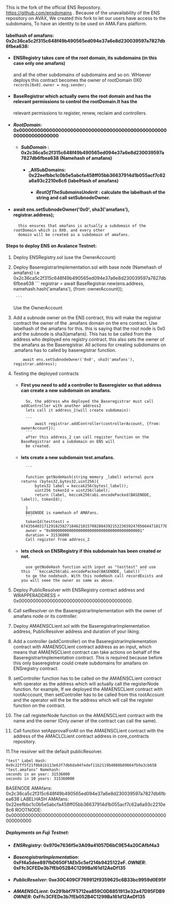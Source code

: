 This is the fork of the official ENS Repository. https://github.com/ensdomains .
Because of the unavailability of the ENS repository on AVAX, We created this fork to let our users have access
to the subdomains, To have an identity to be used on AMA.Fans platform.


#### labelhash of amafans: 0x2c36ca5c2f315c648f49b490565ed094e37a6e8d230039597a7827db6fbea638: 



- #### ENSRegistry takes care of the root domain, its subdomains (in this case only one amafans) 
    and all the other subdomains of subdomains and so on. WHoever deploys this contract becomes the 
    owner of rootDomain 0X0 ``` records[0x0].owner = msg.sender; ```

- #### BaseRegistrar which actually owns the root domain and has the relevant permissions to control the rootDomain.It has the 
    relevant permissions to register, renew, reclaim  and controllers.

- #### _RootDomain_: 0x0000000000000000000000000000000000000000000000000000000000000000
    - #### _SubDomain_ :  0x2c36ca5c2f315c648f49b490565ed094e37a6e8d230039597a7827db6fbea638 (Namehash of amafans)
        - #### _AllSubDomains: 0x22eefbbc1c0b5e5abcfa458ff05bb36637914d1b055acf7c62a6a93c2210e8c6 (labelHash of amafans)
            - #### _RestOfTheSubmainsUnderit_ : calculate the labelhash of the string and call setSubnodeOwner.


- #### 		await ens.setSubnodeOwner('0x0', sha3('amafans'), registrar.address);
        this ensures that amafans is actually a subdomain of the rootDomain which is 0X0. and every other 
        domain will be created as a subdomain of amafans.


#### Steps to deploy ENS on Avalance Testnet:

1. Deploy ENSRegistry.sol (use the OwnerAccount)
2. Deploy BaseregistrarImplementation.sol with base node (Namehash of amafans) i.e 0x2c36ca5c2f315c648f49b490565ed094e37a6e8d230039597a7827db6fbea638
        ```
		    registrar = await BaseRegistrar.new(ens.address, namehash.hash('amafans'), {from: ownerAccount});
		
        ```
    Use the OwnerAccount

3. Add a subnode owner on the ENS contract, this will make the registrar contract the owner of the .amafans domain on the ens contract.
   Use labelhash of the amafans for this. this is saying that the root node is 0x0 and the subnode is sha3(amafans). This has to be 
   called from the address who deployed ens registry contract.  this also sets the owner of the amafans as the Baseregistrar. 
   All actions for creating subdomains on .amafans has to called by baseregistrar function.

    ```
		await ens.setSubnodeOwner('0x0', sha3('amafans'), registrar.address);
    ```

3. Testing the deployed contracts
    - #### First you need to add a controller to Baseregister so that address can create a new subdomain on amafans.
            So, the address who deployed the Baseregistrar must call addController with another address2
            lets call it address_2(will create subdomain):

            ```
                await registrar.addController(controllerAccount, {from: ownerAccount});
            ```
            after this address_2 can call register function on the BaseRegistrar and a subdomain on ENS will
            be created. 
    - #### lets create a new subdomain test.amafans.
            ```
                  
            function getNodeHash(string memory _label) external pure returns (bytes32,bytes32,uint256){
                bytes32 label = keccak256(bytes(_label));
                uint256 tokenId = uint256(label);
                return (label, keccak256(abi.encodePacked(BASENODE, label)), tokenId);

            }
            BASENODE is namehash of AMAFans.
            ```
            tokenId(testtest) = 67435640317129182582718462181570828843921522365924705664471817704192171889286
            owner = "0x0000000000000000000000000000000000000001"
            duration = 31536000
            Call register from address_2
    - #### lets check on ENSRegistry if this subdomain has been created or not.
            use getNodeHash function with input as "testtest" and use this ```keccak256(abi.encodePacked(BASENODE, label))```
            to ge the nodehash. With this nodeHash call recordExists and you will seee the owner as same as above.


    
5. Deploy PublicResolver with ENSRegistry contract address and WRAPPERADDRESS = 0x0000000000000000000000000000000000000000.
7. Call setResolver on the BaseregistrarImplementation with the owner of amafans node or its controller.
8. Deploy AMAENSCLient.sol with the BaseregistrarImplementation address, PublicResolver address and duration of your liking.

9. Add a controller (addController) on the BaseregistrarImplementation contract with AMAENSCLient contract address as an input, which means that 
AMAENSCLient contract can take actions on behalf of the BaseregistrarImplementation contract. This is required because before this 
only baseregistrar could create subdomains for amafans on ENSregistry contract.

10. setController function has to be called on the AMAENSCLient contract with operator as the address which will actually call the 
registerNode function. for example, If we deployed the AMAENSCLient contract with rootAcccount, then setController has to be called 
from this rootAccount and the operator will the be the address which will call the register function on the contract.
10. The call registerNode function on the AMAENSCLient contract with the name and the owner (Only owner of the contract can call the same).
11. Call function setApprovalForAll on the AMAENSCLient contract with the address of the AMACLCLient contract address in core_contracts repository.

11.The resolver will the default publicResolver.


    "test" Label Hash: 0x9c22ff5f21f0b81b113e63f7db6da94fedef11b2119b4088b89664fb9a3cb658
    "test.amafans" Namehash: 
    seconds in an year: 31536000
    seconds in 10 years: 315360000

BASENODE AMAfans: 0x2c36ca5c2f315c648f49b490565ed094e37a6e8d230039597a7827db6fbea638
LABELHASH AMAfans: 0x22eefbbc1c0b5e5abcfa458ff05bb36637914d1b055acf7c62a6a93c2210e8c6
ROOTNODE: 0x0000000000000000000000000000000000000000000000000000000000000000




##### Deployments on Fuji Testnet:
- #### _ENSRegistry_: 0x970e7636f5e3A09a41057D6bC9E54a20CAfbf4a3
- #### _BaseregistrarImplementation_: 0xFf4a5dee897fbD650F1AEb5c5ef214b9425122eF. _OWNER_: 0xFfc3CFEDe3b7fEb052B4C1299Ba161d12AeDf135
- #### _PublicResolver_: 0xe30C409CF769912f9359625c6B33bc9959d0E95f
- #### _AMAENSCLient_: 0x291bbf7F5712ea859C0D8851913e32a47D95FDB9 _OWNER_: 0xFfc3CFEDe3b7fEb052B4C1299Ba161d12AeDf135
